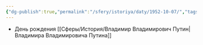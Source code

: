 ```yaml
---
{"dg-publish":true,"permalink":"/sfery/istoriya/daty/1952-10-07/","tags":["История"]}
---
```


- День рождения [[Сферы/История/Владимир Владимирович Путин\|Владимира Владимировича Путина]]
